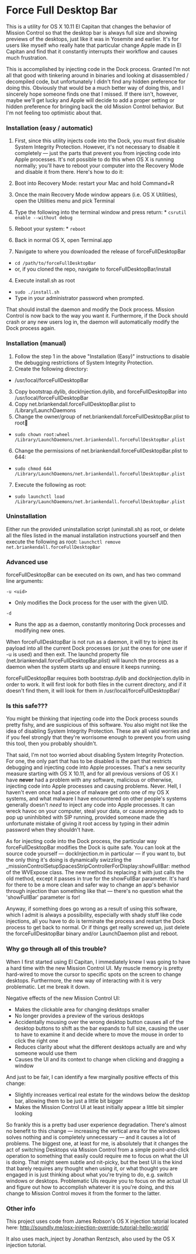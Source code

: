 # Force Full Desktop Bar

This is a utility for OS X 10.11 El Capitan that changes the behavior of Mission Control so that the desktop bar is always full size and showing previews of the desktops, just like it was in Yosemite and earlier. It's for users like myself who really hate that particular change Apple made in El Capitan and find that it constantly interrupts their workflow and causes much frustration.

This is accomplished by injecting code in the Dock process. Granted I'm not all that good with tinkering around in binaries and looking at disassembled / decompiled code, but unfortunately I didn't find any hidden preference for doing this. Obviously that would be a much better way of doing this, and I sincerely hope someone finds one that I missed. If there isn't, however, maybe we'll get lucky and Apple will decide to add a proper setting or hidden preference for bringing back the old Mission Control behavior. But I'm not feeling too optimistic about that.

### Installation (easy / automatic)

1. First, since this utility injects code into the Dock, you must first disable System Integrity Protection. However, it's not necessary to disable it completely — just the parts that prevent you from injecting code into Apple processes. It's not possible to do this when OS X is running normally; you'll have to reboot your computer into the Recovery Mode and disable it from there. Here's how to do it:

  1. Boot into Recovery Mode: restart your Mac and hold Command+R
  2. Once the main Recovery Mode window appears (i.e. OS X Utilities), open the Utilities menu and pick Terminal
  3. Type the following into the terminal window and press return:
    * `csrutil enable --without debug`
  4. Reboot your system:
    * `reboot`
2. Back in normal OS X, open Terminal.app
3. Navigate to where you downloaded the release of forceFullDesktopBar
  * `cd /path/to/forceFullDesktopBar`
  * or, if you cloned the repo, navigate to forceFullDesktopBar/install
4. Execute install.sh as root
  * `sudo ./install.sh`
  * Type in your administrator password when prompted.

That should install the daemon and modify the Dock process. Mission Control is now back to the way you want it. Furthermore, if the Dock should crash or any new users log in, the daemon will automatically modify the Dock process again.

### Installation (manual)

1. Follow the step 1 in the above "Installation (Easy)" instructions to disable the debugging restrictions of System Integrity Protection.
2. Create the following directory:
  * /usr/local/forceFullDesktopBar
3. Copy bootstrap.dylib, dockInjection.dylib, and forceFullDesktopBar into /usr/local/forceFullDesktopBar
4. Copy net.briankendall.forceFullDesktopBar.plist to /Library/LaunchDaemons
5. Change the owner/group of net.briankendall.forceFullDesktopBar.plist to root:wheel:
  * `sudo chown root:wheel /Library/LaunchDaemons/net.briankendall.forceFullDesktopBar.plist`
6. Change the permissions of net.briankendall.forceFullDesktopBar.plist to 644:
  * `sudo chmod 644 /Library/LaunchDaemons/net.briankendall.forceFullDesktopBar.plist`
7. Execute the following as root:
  * `sudo launchctl load /Library/LaunchDaemons/net.briankendall.forceFullDesktopBar.plist`

### Uninstallation

Either run the provided uninstallation script (uninstall.sh) as root, or delete all the files listed in the manual installation instructions yourself and then execute the following as root:
`launchctl remove net.briankendall.forceFullDesktopBar`

### Advanced use

forceFullDesktopBar can be executed on its own, and has two command line arguments:

`-u <uid>`

* Only modifies the Dock process for the user with the given UID.

`-d`

* Runs the app as a daemon, constantly monitoring Dock processes and modifying new ones.

When forceFullDesktopBar is not run as a daemon, it will try to inject its payload into all the current Dock processes (or just the ones for one user if -u is used) and then exit. The launchd property file (net.briankendall.forceFullDesktopBar.plist) will launch the process as a daemon when the system starts up and ensure it keeps running.

forceFullDesktopBar requires both bootstrap.dylib and dockInjection.dylib in order to work. It will first look for both files in the current directory, and if it doesn't find them, it will look for them in /usr/local/forceFullDesktopBar/

### Is this safe???

You might be thinking that injecting code into the Dock process sounds pretty fishy, and are suspicious of this software. You also might not like the idea of disabling System Integrity Protection. These are all valid worries and if you feel strongly that they're worrisome enough to prevent you from using this tool, then you probably shouldn't.

That said, I'm not too worried about disabling System Integrity Protection. For one, the only part that has to be disabled is the part that restricts debugging and injecting code into Apple processes. That's a new security measure starting with OS X 10.11, and for all previous versions of OS X I have **never** had a problem with any software, malicious or otherwise, injecting code into Apple processes and causing problems. Never. Hell, I haven't even once had a piece of malware get onto one of my OS X systems, and what malware I have encountered on other people's systems generally doesn't *need* to inject any code into Apple processes. It can wreck havoc on your computer, steal your data, or cause annoying ads to pop up uninhibited with SIP running, provided someone made the unfortunate mistake of giving it root access by typing in their admin password when they shouldn't have.

As for injecting code into the Dock process, the particular way forceFullDesktopBar modifies the Dock is quite safe. You can look at the source code yourself — dockInjection.m in particular — if you want to, but the only thing it's doing is dynamically swizzling the _missionControlSetupSpacesStripControllerForDisplay:showFullBar: method of the WVExpose class. The new method its replacing it with just calls the old method, except it passes in true for the showFullBar parameter. It's hard for there to be a more clean and safer way to change an app's behavior through injection than something like that — there's no question what the 'showFullBar' parameter is for!

Anyway, if something does go wrong as a result of using this software, which I admit is always a possibility, especially with shady stuff like code injections, all you have to do is terminate the process and restart the Dock process to get back to normal. Or if things get really screwed up, just delete the forceFullDesktopBar binary and/or LaunchDaemon plist and reboot.

### Why go through all of this trouble?

When I first started using El Capitan, I immediately knew I was going to have a hard time with the new Mission Control UI. My muscle memory is pretty hard-wired to move the cursor to specific spots on the screen to change desktops. Furthermore, the new way of interacting with it is very problematic. Let me break it down.

Negative effects of the new Mission Control UI:
- Makes the clickable area for changing desktops smaller
- No longer provides a preview of the various desktops
- Accidentally mousing over the wrong desktop button causes all of the desktop buttons to shift as the bar expands to full size, causing the user to have to examine it and decide where to move the mouse in order to click the right one
- Reduces clarity about what the different desktops actually are and why someone would use them
- Causes the UI and its context to change when clicking and dragging a window

And just to be fair, I can identify a few marginally positive effects of this change:
- Slightly increases vertical real estate for the windows below the desktop bar, allowing them to be just a little bit bigger
- Makes the Mission Control UI at least initially appear a little bit simpler looking

So frankly this is a pretty bad user experience degradation. There's almost no benefit to this change — increasing the vertical area for the windows solves nothing and is completely unnecessary — and it causes a lot of problems. The biggest one, at least for me, is absolutely that it changes the act of switching Desktops via Mission Control from a simple point-and-click operation to something that easily could require me to focus on what the UI is doing. That might seem subtle and nit-picky, but the best UI is the kind that barely requires any thought when using it, or what thought you are engaged in is just thinking about what you're trying to do, e.g. switch windows or desktops. Problematic UIs require you to focus on the actual UI and figure out how to accomplish whatever it is you're doing, and this change to Mission Control moves it from the former to the latter.

### Other info

This project uses code from James Robson's OS X injection tutorial located here: http://soundly.me/osx-injection-override-tutorial-hello-world/

It also uses mach_inject by Jonathan Rentzsch, also used by the OS X injection tutorial.

